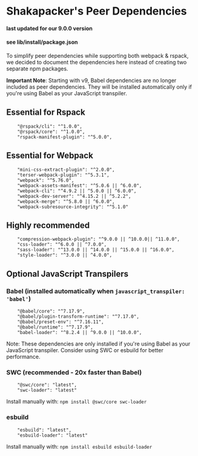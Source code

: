 # Shakapacker's Peer Dependencies
#### last updated for our 9.0.0 version
#### see lib/install/package.json

To simplify peer dependencies while supporting both webpack & rspack, we decided to document the dependencies here instead of creating two separate npm packages.

**Important Note**: Starting with v9, Babel dependencies are no longer included as peer dependencies. They will be installed automatically only if you're using Babel as your JavaScript transpiler.

## Essential for Rspack
```
    "@rspack/cli": "^1.0.0",
    "@rspack/core": "^1.0.0",
    "rspack-manifest-plugin": "^5.0.0",
```
## Essential for Webpack
```
    "mini-css-extract-plugin": "^2.0.0",
    "terser-webpack-plugin": "^5.3.1",
    "webpack": "^5.76.0",
    "webpack-assets-manifest": "^5.0.6 || ^6.0.0",
    "webpack-cli": "^4.9.2 || ^5.0.0 || ^6.0.0",
    "webpack-dev-server": "^4.15.2 || ^5.2.2",
    "webpack-merge": "^5.8.0 || ^6.0.0",
    "webpack-subresource-integrity": "^5.1.0"
```

## Highly recommended
```
    "compression-webpack-plugin": "^9.0.0 || ^10.0.0|| ^11.0.0",
    "css-loader": "^6.0.0 || ^7.0.0",
    "sass-loader": "^13.0.0 || ^14.0.0 || ^15.0.0 || ^16.0.0",
    "style-loader": "^3.0.0 || ^4.0.0",
```

## Optional JavaScript Transpilers

### Babel (installed automatically when `javascript_transpiler: 'babel'`)
```
    "@babel/core": "^7.17.9",
    "@babel/plugin-transform-runtime": "^7.17.0",
    "@babel/preset-env": "^7.16.11",
    "@babel/runtime": "^7.17.9",
    "babel-loader": "^8.2.4 || ^9.0.0 || ^10.0.0",
```
Note: These dependencies are only installed if you're using Babel as your JavaScript transpiler. Consider using SWC or esbuild for better performance.

### SWC (recommended - 20x faster than Babel)
```
    "@swc/core": "latest",
    "swc-loader": "latest"
```
Install manually with: `npm install @swc/core swc-loader`

### esbuild
```
    "esbuild": "latest",
    "esbuild-loader": "latest"
```
Install manually with: `npm install esbuild esbuild-loader`
